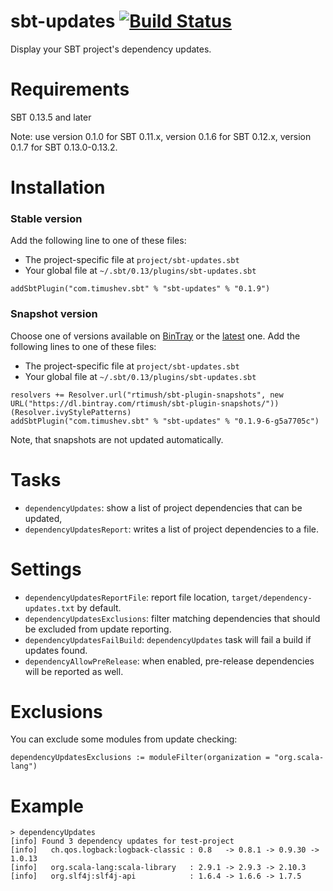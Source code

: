 sbt-updates [![Build Status](https://travis-ci.org/rtimush/sbt-updates.svg?branch=master)](https://travis-ci.org/rtimush/sbt-updates)
==================
Display your SBT project's dependency updates.

Requirements
==============
SBT 0.13.5 and later

Note: use version 0.1.0 for SBT 0.11.x, version 0.1.6 for SBT 0.12.x, version 0.1.7 for SBT 0.13.0-0.13.2.

Installation
============
### Stable version
Add the following line to one of these files:
- The project-specific file at `project/sbt-updates.sbt`
- Your global file at `~/.sbt/0.13/plugins/sbt-updates.sbt`

```
addSbtPlugin("com.timushev.sbt" % "sbt-updates" % "0.1.9")
```

### Snapshot version
Choose one of versions available on [BinTray](https://bintray.com/rtimush/sbt-plugin-snapshots/sbt-updates/view)
or the [latest](https://bintray.com/rtimush/sbt-plugin-snapshots/sbt-updates/_latestVersion) one.
Add the following lines to one of these files:
- The project-specific file at `project/sbt-updates.sbt`
- Your global file at `~/.sbt/0.13/plugins/sbt-updates.sbt`

```
resolvers += Resolver.url("rtimush/sbt-plugin-snapshots", new URL("https://dl.bintray.com/rtimush/sbt-plugin-snapshots/"))(Resolver.ivyStylePatterns)
addSbtPlugin("com.timushev.sbt" % "sbt-updates" % "0.1.9-6-g5a7705c")
```

Note, that snapshots are not updated automatically.

Tasks
=====
* `dependencyUpdates`: show a list of project dependencies that can be updated,
* `dependencyUpdatesReport`: writes a list of project dependencies to a file.

Settings
========
* `dependencyUpdatesReportFile`: report file location, `target/dependency-updates.txt` by default.
* `dependencyUpdatesExclusions`: filter matching dependencies that should be excluded from update reporting.
* `dependencyUpdatesFailBuild`: `dependencyUpdates` task will fail a build if updates found.
* `dependencyAllowPreRelease`: when enabled, pre-release dependencies will be reported as well.

Exclusions
==========
You can exclude some modules from update checking:
```
dependencyUpdatesExclusions := moduleFilter(organization = "org.scala-lang")
```

Example
=======
```
> dependencyUpdates
[info] Found 3 dependency updates for test-project
[info]   ch.qos.logback:logback-classic : 0.8   -> 0.8.1 -> 0.9.30 -> 1.0.13
[info]   org.scala-lang:scala-library   : 2.9.1 -> 2.9.3 -> 2.10.3
[info]   org.slf4j:slf4j-api            : 1.6.4 -> 1.6.6 -> 1.7.5
```
